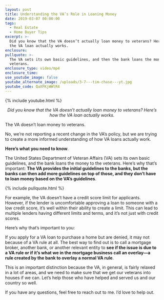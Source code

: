 ```yaml
---
layout: post
title: Understanding the VA’s Role in Loaning Money
date: 2019-03-07 00:00:00
tags:
  - Real Estate
  - Home Buyer Tips
excerpt: >-
  Did you know that the VA doesn’t actually loan money to veterans? Here’s how
  the VA loan actually works.
enclosure:
pullquote: >-
  The VA sets its own basic guidelines, and then the bank loans the money to the
  veterans.
enclosure_type: video/mp4
enclosure_time:
use_youtube_image: false
youtube_alternate_image: /uploads/3-7---tim-chase---yt.jpg
youtube_code: QaXFKjWWlR4
---
```


{% include youtube.html %}

<center><em>Did you know that the VA doesn&rsquo;t actually loan money to veterans? Here&rsquo;s how the VA loan actually works.</em></center>

The VA doesn’t loan money to veterans.

No, we’re not reporting a recent change in the VA’s policy, but we are trying to create a more informed understanding of how VA loans actually work.

**Here’s what you need to know**.

The United States Department of Veteran Affairs (VA) sets its own basic guidelines, and the bank loans the money to the veterans. Here’s why that’s important: **The VA provides the initial guidelines to the banks, but the banks can then add more guidelines on top of those, and they don’t have to loan money based on the VA’s guidelines**.

{% include pullquote.html %}

For example, the VA doesn’t have a credit score limit for applicants. However, if the lender is uncomfortable approving a loan to someone with a low credit score, it’s well within their ability to create a limit. This can lead to multiple lenders having different limits and terms, and it’s not just with credit scores.

Here’s why that’s important to you:

If you apply for a VA loan to purchase a home but are denied, it may not because of a VA rule at all. The best way to find out is to call a mortgage broker, another bank, or another relevant entity to **see if the issue is due to a VA rule or if it’s what we in the mortgage business call an overlay—a rule created by the bank to overlay a normal VA rule**.

This is an important distinction because the VA, in general, is fairly relaxed in a lot of areas, and we need to make sure that we get our veterans into houses if we can. Let’s help those who have helped and served us and our country so well.

If you have any questions, feel free to reach out to me. I’d love to help out.